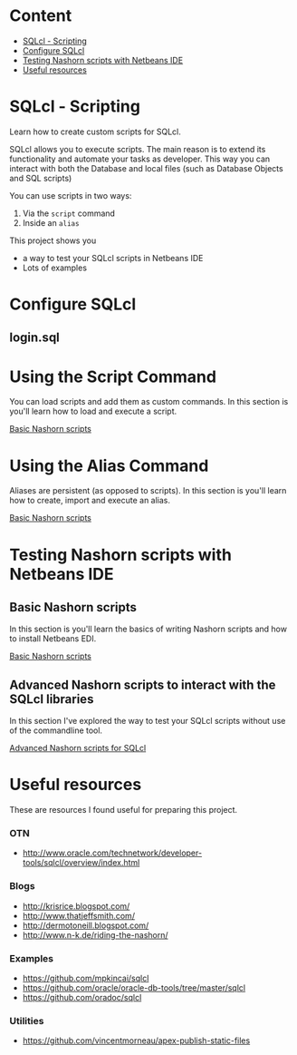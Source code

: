 # Content
- [SQLcl - Scripting](#sqlcl-scripting)
- [Configure SQLcl](#configure-sqlcl)
- [Testing Nashorn scripts with Netbeans IDE](#testing-nashorn-scripts-with-netbeans-ide)
- [Useful resources](#useful-resources)

# SQLcl - Scripting
Learn how to create custom scripts for SQLcl.

SQLcl allows you to execute scripts. The main reason is to extend its functionality and automate your tasks as developer. This way you can interact with both the Database and local files (such as Database Objects and SQL scripts)

You can use scripts in two ways:
1. Via the ```script``` command
2. Inside an ```alias```

This project shows you 
- a way to test your SQLcl scripts in Netbeans IDE
- Lots of examples

# Configure SQLcl

## login.sql

# Using the Script Command
You can load scripts and add them as custom commands.
In this section is you'll learn how to load and execute a script.

[Basic Nashorn scripts](doc/script.md)

# Using the Alias Command
Aliases are persistent (as opposed to scripts).
In this section is you'll learn how to create, import and execute an alias.

[Basic Nashorn scripts](doc/alias.md)

# Testing Nashorn scripts with Netbeans IDE

## Basic Nashorn scripts
In this section is you'll learn the basics of writing Nashorn scripts and how to install Netbeans EDI.

[Basic Nashorn scripts](doc/netbeans.md)

## Advanced Nashorn scripts to interact with the SQLcl libraries
In this section I've explored the way to test your SQLcl scripts without use of the commandline tool.

[Advanced Nashorn scripts for SQLcl](doc/netbeans-sqlcl.md)

# Useful resources
These are resources I found useful for preparing this project.

### OTN
- http://www.oracle.com/technetwork/developer-tools/sqlcl/overview/index.html

### Blogs
- http://krisrice.blogspot.com/
- http://www.thatjeffsmith.com/
- http://dermotoneill.blogspot.com/
- http://www.n-k.de/riding-the-nashorn/

### Examples
- https://github.com/mpkincai/sqlcl
- https://github.com/oracle/oracle-db-tools/tree/master/sqlcl
- https://github.com/oradoc/sqlcl

### Utilities
- https://github.com/vincentmorneau/apex-publish-static-files
